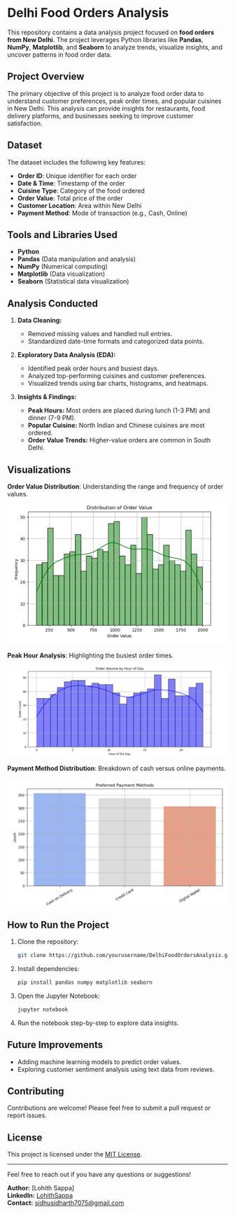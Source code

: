 # Delhi Food Orders Analysis

This repository contains a data analysis project focused on **food orders from New Delhi**. The project leverages Python libraries like **Pandas**, **NumPy**, **Matplotlib**, and **Seaborn** to analyze trends, visualize insights, and uncover patterns in food order data.

## Project Overview

The primary objective of this project is to analyze food order data to understand customer preferences, peak order times, and popular cuisines in New Delhi. This analysis can provide insights for restaurants, food delivery platforms, and businesses seeking to improve customer satisfaction.

## Dataset

The dataset includes the following key features:

- **Order ID**: Unique identifier for each order
- **Date & Time**: Timestamp of the order
- **Cuisine Type**: Category of the food ordered
- **Order Value**: Total price of the order
- **Customer Location**: Area within New Delhi
- **Payment Method**: Mode of transaction (e.g., Cash, Online)

## Tools and Libraries Used

- **Python**
- **Pandas** (Data manipulation and analysis)
- **NumPy** (Numerical computing)
- **Matplotlib** (Data visualization)
- **Seaborn** (Statistical data visualization)

## Analysis Conducted

1. **Data Cleaning:**

   - Removed missing values and handled null entries.
   - Standardized date-time formats and categorized data points.

2. **Exploratory Data Analysis (EDA):**

   - Identified peak order hours and busiest days.
   - Analyzed top-performing cuisines and customer preferences.
   - Visualized trends using bar charts, histograms, and heatmaps.

3. **Insights & Findings:**

   - **Peak Hours:** Most orders are placed during lunch (1-3 PM) and dinner (7-9 PM).
   - **Popular Cuisine:** North Indian and Chinese cuisines are most ordered.
   - **Order Value Trends:** Higher-value orders are common in South Delhi.

## Visualizations

 
 **Order Value Distribution**: Understanding the range and frequency of order values.
 
  ![Order Value Distribution](./2.png)
  
 **Peak Hour Analysis**: Highlighting the busiest order times.
 
  ![BarChart](./1.png)
  
 **Payment Method Distribution**: Breakdown of cash versus online payments.
 
  ![](./3.png)

## How to Run the Project

1. Clone the repository:

   ```bash
   git clone https://github.com/yourusername/DelhiFoodOrdersAnalysis.git
   ```

2. Install dependencies:

   ```bash
   pip install pandas numpy matplotlib seaborn
   ```

3. Open the Jupyter Notebook:

   ```bash
   jupyter notebook
   ```

4. Run the notebook step-by-step to explore data insights.

## Future Improvements

- Adding machine learning models to predict order values.
- Exploring customer sentiment analysis using text data from reviews.

## Contributing

Contributions are welcome! Please feel free to submit a pull request or report issues.

## License

This project is licensed under the [MIT License](LICENSE).

---

Feel free to reach out if you have any questions or suggestions!

**Author:** [Lohith Sappa]\
**LinkedIn:** [LohithSappa](https://www.linkedin.com/in/lohith-sappa-aab07629a/)\
**Contact:** [sidhusidharth7075@gmail.com](mailto:sidhusidharth7075@gmail.com)
